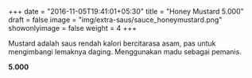+++
date = "2016-11-05T19:41:01+05:30"
title = "Honey Mustard 5.000"
draft = false
image = "img/extra-saus/sauce_honeymustard.png"
showonlyimage = false
weight = 4
+++

Mustard adalah saus rendah kalori bercitarasa asam, pas untuk mengimbangi lemaknya daging. Menggunakan madu sebagai pemanis.

**5.000**